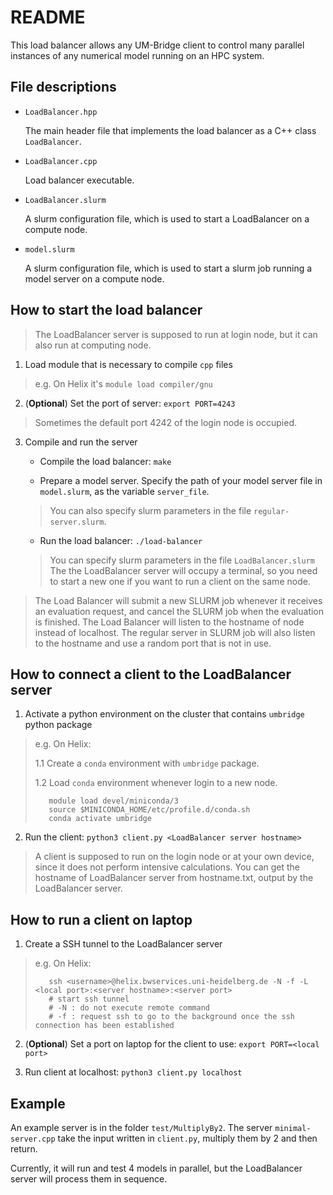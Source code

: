 # README

This load balancer allows any UM-Bridge client to control many parallel instances of any numerical model running on an HPC system.

## File descriptions

- `LoadBalancer.hpp`

  The main header file that implements the load balancer as a C++ class `LoadBalancer`.

- `LoadBalancer.cpp`

  Load balancer executable.

- `LoadBalancer.slurm`

  A slurm configuration file, which is used to start a LoadBalancer on a compute node.

- `model.slurm`

  A slurm configuration file, which is used to start a slurm job running a model server on a compute node.


## How to start the load balancer

>The LoadBalancer server is supposed to run at login node, but it can also run at computing node.

1. Load module that is necessary to compile `cpp` files
> e.g. On Helix it's `module load compiler/gnu`

2. (**Optional**) Set the port of server: `export PORT=4243`
> Sometimes the default port 4242 of the login node is occupied.

3. Compile and run the server

    - Compile the load balancer: `make`

    - Prepare a model server. Specify the path of your model server file in `model.slurm`, as the variable `server_file`.
    > You can also specify slurm parameters in the file `regular-server.slurm`.
    - Run the load balancer: `./load-balancer`

    > You can specify slurm parameters in the file `LoadBalancer.slurm`
    > The the LoadBalancer server will occupy a terminal, so you need to start a new one if you want to run a client on the same node.

> The Load Balancer will submit a new SLURM job whenever it receives an evaluation request, and cancel the SLURM job when the evaluation is finished.
> The Load Balancer will listen to the hostname of node instead of localhost.
> The regular server in SLURM job will also listen to the hostname and use a random port that is not in use.

## How to connect a client to the LoadBalancer server

1. Activate a python environment on the cluster that contains `umbridge` python package
>e.g. On Helix:
>
>1.1 Create a `conda` environment with `umbridge` package.
>
>1.2 Load `conda` environment whenever login to a new node.
>```
>    module load devel/miniconda/3
>    source $MINICONDA_HOME/etc/profile.d/conda.sh
>    conda activate umbridge
>```

2. Run the client: `python3 client.py <LoadBalancer server hostname>`
> A client is supposed to run on the login node or at your own device, since it does not perform intensive calculations.
> You can get the hostname of LoadBalancer server from hostname.txt, output by the LoadBalancer server.

## How to run a client on laptop

1. Create a SSH tunnel to the LoadBalancer server
>e.g. On Helix:
>
>```
>    ssh <username>@helix.bwservices.uni-heidelberg.de -N -f -L <local port>:<server hostname>:<server port>
>    # start ssh tunnel
>    # -N : do not execute remote command
>    # -f : request ssh to go to the background once the ssh connection has been established
>```

2. (**Optional**) Set a port on laptop for the client to use: `export PORT=<local port>`

3. Run client at localhost: `python3 client.py localhost`

## Example

An example server is in the folder `test/MultiplyBy2`. The server `minimal-server.cpp` take the input written in `client.py`, multiply them by 2 and then return.

Currently, it will run and test 4 models in parallel, but the LoadBalancer server will process them in sequence.